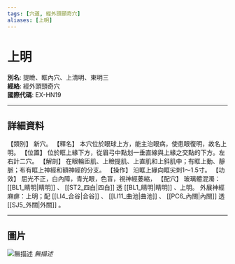 ```yaml
---
tags: [穴道, 經外頭頸奇穴]
aliases: [上明]
---
```


# 上明

**別名**: 提瞼、眶內穴、上清明、東明三  
**經絡**: 經外頭頸奇穴  
**國際代碼**: EX-HN19  

---

## 詳細資料
【類別】
新穴。
【釋名】
本穴位於眼球上方，能主治眼病，使患眼復明，故名上明。
【位置】
位於眶上緣下方，從眉弓中點划一垂直線與上緣之交點的下方。左右計二穴。
【解剖】
在眼輪匝肌、上瞼提肌、上直肌和上斜肌中；有眶上動、靜脈；布有眶上神經和額神經的分支。
【操作】
沿眶上緣向眶尖刺1～1.5寸。
【功效】
屈光不正，白內障，青光眼，色盲，視神經萎縮，
【配穴】
玻璃體混濁： [[BL1_睛明|睛明]] 、 [[ST2_四白|四白]] 透 [[BL1_睛明|睛明]] 、上明。
外展神經麻痹：上明；配 [[LI4_合谷|合谷]] 、 [[LI11_曲池|曲池]] 、 [[PC6_內關|內關]] 透 [[SJ5_外關|外關]] 。

---

## 圖片
![無描述](https://yibian.hopto.org/pic/shu16/407.gif)
_無描述_

